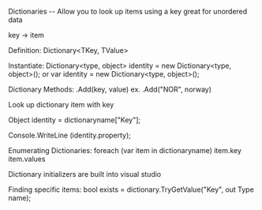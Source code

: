 Dictionaries -- 
Allow you to look up items using a key
great for unordered data

key -> item

Definition: 
Dictionary<TKey, TValue>

Instantiate:
Dictionary<type, object> identity = new Dictionary<type, object>();
or
var identity = new Dictionary<type, object>();


Dictionary Methods:
.Add(key, value) ex. .Add("NOR", norway)


Look up dictionary item with key

Object identity = dictionaryname["Key"];

Console.WriteLine (identity.property);

Enumerating Dictionaries:
foreach (var item in dictionaryname)
    item.key
    item.values


Dictionary initializers are built into visual studio


Finding specific items:
bool exists = dictionary.TryGetValue("Key", out Type name);

